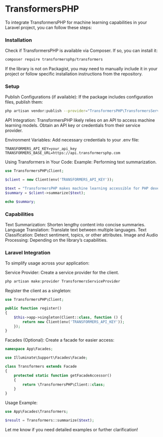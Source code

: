 # TransformersPHP

To integrate TransformersPHP for machine learning capabilities in your Laravel project, you can follow these steps:

### Installation
Check if TransformersPHP is available via Composer. If so, you can install it:

```bash
composer require transformersphp/transformers
```

If the library is not on Packagist, you may need to manually include it in your project or follow specific installation instructions from the repository.

### Setup
Publish Configurations (if available): If the package includes configuration files, publish them:

```bash
php artisan vendor:publish --provider="TransformersPHP\TransformersServiceProvider"
```
API Integration: TransformersPHP likely relies on an API to access machine learning models. Obtain an API key or credentials from their service provider.

Environment Variables: Add necessary credentials to your .env file:

```env
TRANSFORMERS_API_KEY=your_api_key
TRANSFORMERS_BASE_URL=https://api.transformersphp.com
```

Using Transformers in Your Code: Example: Performing text summarization.

```php
use TransformersPHP\Client;

$client = new Client(env('TRANSFORMERS_API_KEY'));

$text = "TransformersPHP makes machine learning accessible for PHP developers...";
$summary = $client->summarize($text);

echo $summary;
```

### Capabilities
Text Summarization: Shorten lengthy content into concise summaries.
Language Translation: Translate text between multiple languages.
Text Classification: Detect sentiment, topics, or other attributes.
Image and Audio Processing: Depending on the library’s capabilities.

### Laravel Integration
To simplify usage across your application:

Service Provider: Create a service provider for the client.
```php
php artisan make:provider TransformersServiceProvider
```

Register the client as a singleton:
```php
use TransformersPHP\Client;

public function register()
{
    $this->app->singleton(Client::class, function () {
        return new Client(env('TRANSFORMERS_API_KEY'));
    });
}
```

Facades (Optional): Create a facade for easier access:
```php
namespace App\Facades;

use Illuminate\Support\Facades\Facade;

class Transformers extends Facade
{
    protected static function getFacadeAccessor()
    {
        return \TransformersPHP\Client::class;
    }
}
```
Usage Example:
```php
use App\Facades\Transformers;

$result = Transformers::summarize($text);
```

Let me know if you need detailed examples or further clarification!
